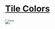 # [Tile Colors]("https://coolors.co/000000-fec90a-f01b20-c9a7a7-b6e41a-252e87-9ad7eb-fe3dbb")

![""](https://imgur.com/WsA0sxb.png)
